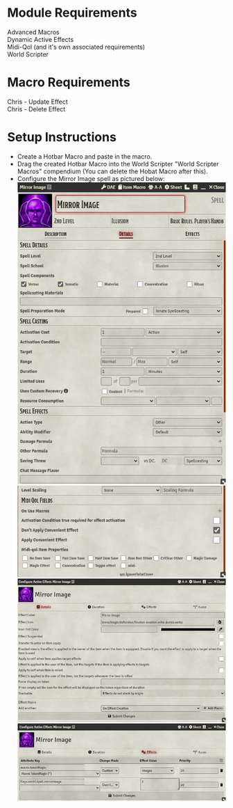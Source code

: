 # Module Requirements  
Advanced Macros  
Dynamic Active Effects  
Midi-Qol (and it's own associated requirements)  
World Scripter  
# Macro Requirements  
Chris - Update Effect  
Chris - Delete Effect  
# Setup Instructions  
- Create a Hotbar Macro and paste in the macro.  
- Drag the created Hotbar Macro into the World Scripter "World Scripter Macros" compendium (You can delete the Hobat Macro after this).  
- Configure the Mirror Image spell as pictured below:  
![Spell Details 1](SpellDetails1.PNG)  
![Spell Details 2](SpellDetails2.PNG)  
![DAE Details](DAEDetails.PNG)  
![DAE Effects](DAEEffects.PNG)
